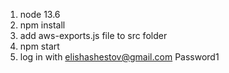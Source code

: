 1. node 13.6
2. npm install
3. add aws-exports.js file to src folder
4. npm start
5. log in with elishashestov@gmail.com Password1


